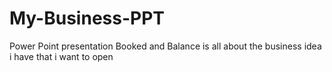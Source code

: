 # My-Business-PPT
Power Point presentation
Booked and Balance is all about the business idea i have that i want to open 
